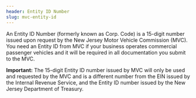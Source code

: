 ```yaml
---
header: Entity ID Number
slug: mvc-entity-id
---
```

An Entity ID Number (formerly known as Corp. Code) is a 15-digit number issued upon request by the New Jersey Motor Vehicle Commission (MVC). You need an Entity ID from MVC if your business operates commercial passenger vehicles and it will be required in all documentation you submit to the MVC.

**Important:** The 15-digit Entity ID number issued by MVC will only be used and requested by the MVC and is a different number from the EIN issued by the Internal Revenue Service, and the Entity ID number issued by the New Jersey Department of Treasury. 